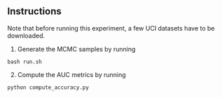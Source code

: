 ## Instructions

Note that before running this experiment, a few UCI datasets have to be downloaded.

1. Generate the MCMC samples by running

```console
bash run.sh
```

2. Compute the AUC metrics by running

```console
python compute_accuracy.py
```